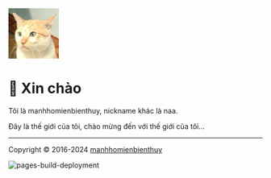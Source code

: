 <img src="meow.webp" width="100" height="100" alt="manhhomienbienthuy">

# 👋 Xin chào

Tôi là manhhomienbienthuy, nickname khác là naa.

Đây là thế giới của tôi, chào mừng đến với thế giới của tôi...

---

Copyright © 2016-2024 [manhhomienbienthuy](https://manhhomienbienthuy.github.io/)

![pages-build-deployment](https://github.com/manhhomienbienthuy/manhhomienbienthuy.github.io/actions/workflows/pages/pages-build-deployment/badge.svg)
